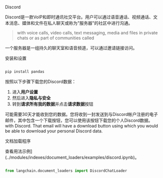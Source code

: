 Discord


Discord是一款VoIP和即时通讯社交平台。用户可以通过语音通话、视频通话、文本消息、媒体和文件在私人聊天或称为"服务器"的社区中进行沟通。
> with voice calls, video calls, text messaging, media and files in private chats or as part of communities called 

一个服务器是一组持久的聊天室和语音频道，可以通过邀请链接访问。


安装和设置




```bash

pip install pandas
```



按照以下步骤下载您的Discord数据：


1. 进入**用户设置**
2. 然后进入**隐私与安全**
3. 转到**请求所有我的数据**并点击**请求数据**按钮


可能需要30天才能收到您的数据。您将收到一封发送到与Discord帐户注册的电子邮件，其中包含一个下载按钮，您可以使用该按钮下载您的个人Discord数据。
with Discord. That email will have a download button using which you would be able to download your personal Discord data.





文档加载程序


查看用法示例](../modules/indexes/document_loaders/examples/discord.ipynb)。


```python

from langchain.document_loaders import DiscordChatLoader

```


